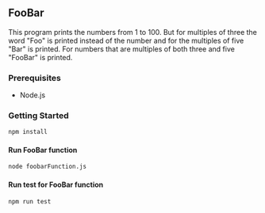 ## FooBar

This program prints the numbers from 1 to 100. But for multiples of three the word "Foo" is printed instead of the number and for the multiples of five "Bar" is printed. For numbers that are multiples of both three and five "FooBar" is printed.

### Prerequisites

- Node.js

### Getting Started

```bash
npm install
```

#### Run FooBar function

```bash
node foobarFunction.js
```

#### Run test for FooBar function

```bash
npm run test
```
